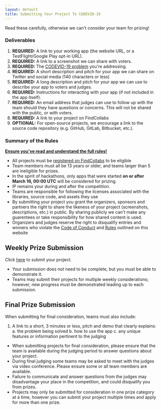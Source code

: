 ```yaml
---
layout: default
title: Submitting Your Project To CODEVID-19
---
```


Read these carefully, otherwise we can't consider your team for prizing!

### Deliverables

1. **REQUIRED:** A link to your working app (the website URL, or a TestFlight/Google Play opt-in URL).
2. **REQUIRED:** A link to a screenshot we can share with voters.
3. **REQUIRED:** The [CODEVID-19 problem](rules.html#the-problems) you're addressing.
4. **REQUIRED:** A short description and pitch for your app we can share on Twitter and social media (140 characters or less)
5. **REQUIRED:** A long description and pitch for your app we can use to describe your app to voters and judges.
6. **REQUIRED:** Instructions for interacting with your app (if not included in the app itself).
7. **REQUIRED:** An email address that judges can use to follow up with the team should they have questions or concerns. This will not be shared with the public, or with voters.
8. **REQUIRED:** A link to your project on FindCollabs
9. **OPTIONAL:** For open-source projects, we encourage a link to the source code repository (e.g. GitHub, GitLab, Bitbucket, etc.).

### Summary of the Rules

**[Ensure you've read and understand the full rules!](rules.html)**

- All projects must be [registered on FindCollabs](https://findcollabs.com/hackathon/codevid-19-isp21fkqtjupchx7kjed) to be eligible
- Team members must all be 13 years or older, and teams larger than 5 are ineligible for prizes.
- In the spirit of hackathons, only apps that were started **on or after March 16, 00:00 UTC** will be considered for prizing.
- IP remains your during and after the competition.
- Teams are responsible for following the licenses associated with the libraries, source code, and assets they use
- By submitting your project you grant the organizers, sponsors and partners the right to share the likeness of your project (screenshots, descriptions, etc.) in public. By sharing publicly we can't make any guarentees or take responsibility for how shared content is used.
- Organizers and judges reserve the right to disqualify entries and winners who violate the [Code of Conduct](/code-of-conduct.html) and [Rules](/policies/rules.html) outlined on this website

## Weekly Prize Submission

Click [here](https://docs.google.com/forms/d/e/1FAIpQLSfN-_kZIHcb2pLG9lMhTGnX797tlXXf4xXyil1-7-ga6phMtA/viewform) to submit your project.

- Your submission does not need to be complete, but you must be able to demonstrate it.
- Teams may submit their projects for multiple weekly considerations; however, new progress must be demonstrated leading up to each submission.

## Final Prize Submission

When submitting for final consideration, teams must also include:

1. A link to a short, 3 minutes or less, pitch and demo that clearly explains:
   a. the problem being solved
   b. how to use the app
   c. any unique features or information pertinent to the judging

- When submitting projects for final consideration, please ensure that the team is available during the judging period to answer questions about your project.
- During final judging some teams may be asked to meet with the judges via video conference. Please ensure some or all team members are available.
- Failure to communicate and answer questions from the judges may disadvantage your place in the competition, and could disqualify you from prizes.
- Projects may only be submitted for consideration in one prize category at a time, however you can submit your project multiple times and apply for more than one prize.
